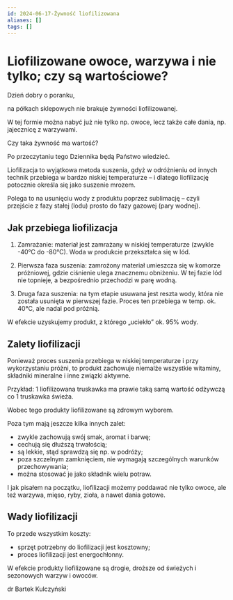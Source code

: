 ```yaml
---
id: 2024-06-17-Żywność liofilizowana
aliases: []
tags: []
---
```


# Liofilizowane owoce, warzywa i nie tylko; czy są wartościowe?

Dzień dobry o poranku,

na półkach sklepowych nie brakuje żywności liofilizowanej.

W tej formie można nabyć już nie tylko np. owoce, lecz także całe dania, np. jajecznicę z warzywami.

Czy taka żywność ma wartość?

Po przeczytaniu tego Dziennika będą Państwo wiedzieć.

Liofilizacja to wyjątkowa metoda suszenia, gdyż w odróżnieniu od innych technik przebiega w bardzo niskiej temperaturze – i dlatego liofilizację potocznie określa się jako suszenie mrozem.

Polega to na usunięciu wody z produktu poprzez sublimację – czyli przejście z fazy stałej (lodu) prosto do fazy gazowej (pary wodnej).

## Jak przebiega liofilizacja

1. Zamrażanie: materiał jest zamrażany w niskiej temperaturze (zwykle -40°C do -80°C). Woda w produkcie przekształca się w lód.

2. Pierwsza faza suszenia: zamrożony materiał umieszcza się w komorze próżniowej, gdzie ciśnienie ulega znacznemu obniżeniu. W tej fazie lód nie topnieje, a bezpośrednio przechodzi w parę wodną.

3. Druga faza suszenia: na tym etapie usuwana jest reszta wody, która nie została usunięta w pierwszej fazie. Proces ten przebiega w temp. ok. 40°C, ale nadal pod próżnią.

W efekcie uzyskujemy produkt, z którego „uciekło” ok. 95% wody.

## Zalety liofilizacji

Ponieważ proces suszenia przebiega w niskiej temperaturze i przy wykorzystaniu próżni, to produkt zachowuje niemalże wszystkie witaminy, składniki mineralne i inne związki aktywne.

Przykład: 1 liofilizowana truskawka ma prawie taką samą wartość odżywczą co 1 truskawka świeża.

Wobec tego produkty liofilizowane są zdrowym wyborem.

Poza tym mają jeszcze kilka innych zalet:

- zwykle zachowują swój smak, aromat i barwę;
- cechują się dłuższą trwałością;
- są lekkie, stąd sprawdzą się np. w podróży;
- poza szczelnym zamknięciem, nie wymagają szczególnych warunków przechowywania;
- można stosować je jako składnik wielu potraw.

I jak pisałem na początku, liofilizacji możemy poddawać nie tylko owoce, ale też warzywa, mięso, ryby, zioła, a nawet dania gotowe.

## Wady liofilizacji

To przede wszystkim koszty:

- sprzęt potrzebny do liofilizacji jest kosztowny;
- proces liofilizacji jest energochłonny.

W efekcie produkty liofilizowane są drogie, droższe od świeżych i sezonowych warzyw i owoców.

dr Bartek Kulczyński

